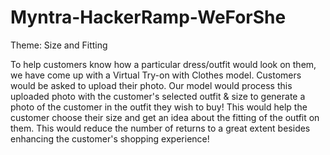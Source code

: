 # Myntra-HackerRamp-WeForShe

Theme: Size and Fitting

To help customers know how a particular dress/outfit would look on them, we have come up with a Virtual Try-on with Clothes model. 
Customers would be asked to upload their photo. Our model would process this uploaded photo with the customer's selected outfit & size to generate a photo of the customer in the outfit they wish to buy!
This would help the customer choose their size and get an idea about the fitting of the outfit on them. 
This would reduce the number of returns to a great extent besides enhancing the customer's shopping experience!
